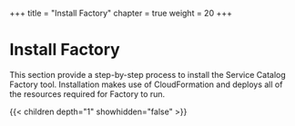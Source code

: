 +++
title = "Install Factory"
chapter = true
weight = 20
+++


# Install Factory

This section provide a step-by-step process to install the Service Catalog Factory tool. Installation makes use of 
CloudFormation and deploys all of the resources required for Factory to run.


{{< children depth="1" showhidden="false" >}}